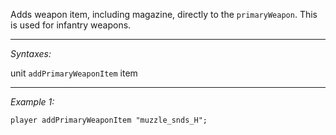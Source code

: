 Adds weapon item, including magazine, directly to the `primaryWeapon`. This is used for infantry weapons.


---
*Syntaxes:*

unit `addPrimaryWeaponItem` item

---
*Example 1:*

```sqf
player addPrimaryWeaponItem "muzzle_snds_H";
```